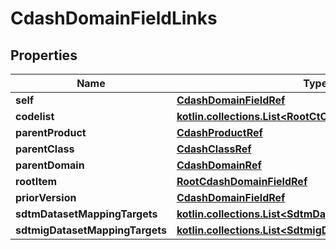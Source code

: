
# CdashDomainFieldLinks

## Properties
| Name | Type | Description | Notes |
| ------------ | ------------- | ------------- | ------------- |
| **self** | [**CdashDomainFieldRef**](CdashDomainFieldRef.md) |  |  [optional] |
| **codelist** | [**kotlin.collections.List&lt;RootCtCodelistRefElement&gt;**](RootCtCodelistRefElement.md) |  |  [optional] |
| **parentProduct** | [**CdashProductRef**](CdashProductRef.md) |  |  [optional] |
| **parentClass** | [**CdashClassRef**](CdashClassRef.md) |  |  [optional] |
| **parentDomain** | [**CdashDomainRef**](CdashDomainRef.md) |  |  [optional] |
| **rootItem** | [**RootCdashDomainFieldRef**](RootCdashDomainFieldRef.md) |  |  [optional] |
| **priorVersion** | [**CdashDomainFieldRef**](CdashDomainFieldRef.md) |  |  [optional] |
| **sdtmDatasetMappingTargets** | [**kotlin.collections.List&lt;SdtmDatasetVariableRefTarget&gt;**](SdtmDatasetVariableRefTarget.md) |  |  [optional] |
| **sdtmigDatasetMappingTargets** | [**kotlin.collections.List&lt;SdtmigDatasetVariableRefTarget&gt;**](SdtmigDatasetVariableRefTarget.md) |  |  [optional] |



